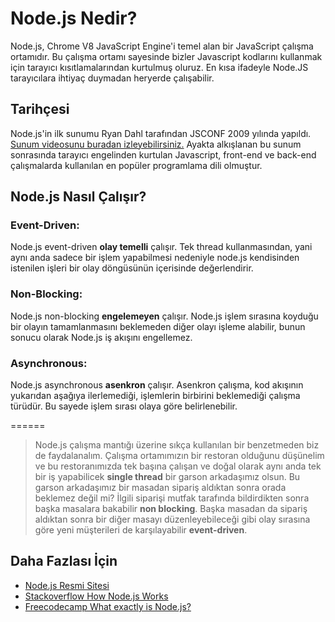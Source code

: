 Node.js Nedir?
======

Node.js, Chrome V8 JavaScript Engine'i temel alan bir JavaScript çalışma ortamıdır. Bu çalışma ortamı sayesinde bizler Javascript kodlarını kullanmak için tarayıcı 
kısıtlamalarından kurtulmuş oluruz. En kısa ifadeyle Node.JS tarayıcılara ihtiyaç duymadan heryerde çalışabilir.

## Tarihçesi

Node.js'in ilk sunumu Ryan Dahl tarafından JSCONF 2009 yılında yapıldı. 
[Sunum videosunu buradan izleyebilirsiniz.](https://www.youtube.com/watch?v=ztspvPYybIY) Ayakta alkışlanan bu sunum sonrasında tarayıcı engelinden kurtulan Javascript, front-end ve 
back-end çalışmalarda kullanılan en popüler programlama dili olmuştur.

## Node.js Nasıl Çalışır?
### Event-Driven:
Node.js event-driven **olay temelli** çalışır. Tek thread kullanmasından, yani aynı anda sadece bir işlem yapabilmesi nedeniyle node.js kendisinden istenilen işleri 
bir olay döngüsünün içerisinde değerlendirir.
### Non-Blocking:
Node.js non-blocking **engelemeyen** çalışır. Node.js işlem sırasına koyduğu bir olayın tamamlanmasını beklemeden diğer olayı işleme alabilir, bunun sonucu olarak Node.js 
iş akışını engellemez.
### Asynchronous:
Node.js asynchronous **asenkron** çalışır. Asenkron çalışma, kod akışının yukarıdan aşağıya ilerlemediği, işlemlerin birbirini beklemediği çalışma türüdür. 
Bu sayede işlem sırası olaya göre belirlenebilir.

======

> Node.js çalışma mantığı üzerine sıkça kullanılan bir benzetmeden biz de faydalanalım. Çalışma ortamımızın bir restoran olduğunu düşünelim ve bu restoranımızda 
> tek başına çalışan ve doğal olarak aynı anda tek bir iş yapabilicek **single thread** bir garson arkadaşımız olsun. Bu garson arkadaşımız bir masadan sipariş aldıktan sonra 
> orada beklemez değil mi? İlgili siparişi mutfak tarafında bildirdikten sonra başka masalara bakabilir **non blocking**. Başka masadan da sipariş aldıktan sonra bir diğer
> masayı düzenleyebileceği gibi olay sırasına göre yeni müşterileri de karşılayabilir **event-driven**. 
> 

## Daha Fazlası İçin
- [Node.js Resmi Sitesi](https://nodejs.org/en/about/)
- [Stackoverflow How Node.js Works](https://stackoverflow.com/questions/9497076/how-node-js-works)
- [Freecodecamp What exactly is Node.js?](https://www.freecodecamp.org/news/what-exactly-is-node-js-ae36e97449f5/)
